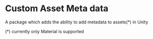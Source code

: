 # Custom Asset Meta data

A package which adds the ability to add metadata to assets(*) in Unity

(*) currently only Material is supported
